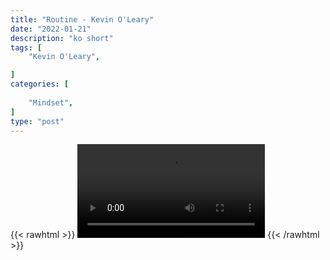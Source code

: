 ```yaml
---
title: "Routine - Kevin O'Leary"
date: "2022-01-21"
description: "ko short"
tags: [
    "Kevin O'Leary",

]
categories: [
    
    "Mindset",
]
type: "post"
---
```

{{< rawhtml >}}
    <video width="auto" height="auto" controls>
        <source src="https://clips.dev00ps.com/Kevin%20O%27Leary/routine.mp4" type="video/mp4"> 
    </video>
{{< /rawhtml >}}